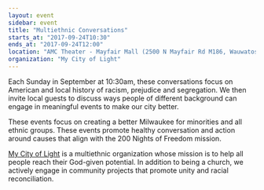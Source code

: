 ```yaml
---
layout: event
sidebar: event
title: "Multiethnic Conversations"
starts_at: "2017-09-24T10:30"
ends_at: "2017-09-24T12:00"
location: "AMC Theater - Mayfair Mall (2500 N Mayfair Rd M186, Wauwatosa, WI )"
organization: "My City of Light"
---
```


Each Sunday in September at 10:30am, these conversations focus on American and local history of racism, prejudice and segregation. We then invite local guests to discuss ways people of different background can engage in meaningful events to make our city better.

These events focus on creating a better Milwaukee for minorities and all ethnic groups. These events promote healthy conversation and action around causes that align with the 200 Nights of Freedom mission.

[My City of Light](http://www.mycityoflight.com) is a multiethnic organization whose mission is to help all people reach their God-given potential. In addition to being a church, we actively engage in community projects that promote unity and racial reconciliation.
